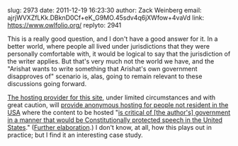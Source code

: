 slug:    2973
date:    2011-12-19 16:23:30
author:  Zack Weinberg
email:   ajrjWVXZfLKk.DBknD0Cf+eK_G9MO.45sdv4q6jXWfow+4vaVd
link:     https://www.owlfolio.org/
replyto: 2941

This is a really good question, and I don't have a good answer for it.
In a better world, where people all lived under jurisdictions that
they were personally comfortable with, it would be logical to say that
the jurisdiction of the writer applies.  But that's very much not the
world we have, and the "Arishat wants to write something that
Arishat's own government disapproves of" scenario is, alas, going to
remain relevant to these discussions going forward.

<a href="http://www.nearlyfreespeech.net/" rel="nofollow">The hosting
provider for this site</a>, under limited circumstances and with great
caution, will <a
href="https://www.nearlyfreespeech.net/about/faq#Anonymous"
rel="nofollow">provide anonymous hosting for people not resident in
the USA</a> where the content to be hosted "<a
href="https://www.nearlyfreespeech.net/about/terms#tcontent"
rel="nofollow">is critical of [the author's] government in a manner
that would be Constitutionally protected speech in the United
States</a>."  (<a
href="https://www.nearlyfreespeech.net/about/faq#CourtOrder"
rel="nofollow">Further elaboration</a>.)  I don't know, at all, how
this plays out in practice; but I find it an interesting case study.
